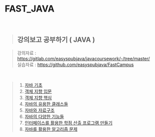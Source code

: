 # FAST_JAVA

<br/>

> ## **강의보고 공부하기 ( JAVA )**
> 


> 강의자료 : https://gitlab.com/easyspubjava/javacoursework/-/tree/master/  
> 실습자료 : https://github.com/easyspubjava/FastCampus

<br/>

> 1. [자바 기초](https://github.com/Kuah0/FAST_JAVA/tree/master/Chapter01)
> 2. [객체 지향 입문](https://github.com/Kuah0/FAST_JAVA/tree/master/Chapter02)
> 3. [객체 지향 핵심](https://github.com/Kuah0/FAST_JAVA/tree/master/Chapter03)
> 4. [자바의 유용한 클래스들](https://github.com/Kuah0/FAST_JAVA/tree/master/Chapter04)
> 5. [자바와 자료구조](https://github.com/Kuah0/FAST_JAVA/tree/master/Chapter05)
> 6. [자바의 다양한 기능들]()
> 7. [인터페이스를 활용한 학점 산출 프로그램 만들기]()
> 8. [자바를 활용한 알고리즘 문제]()